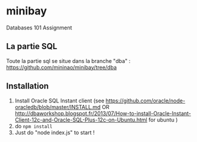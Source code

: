 # minibay
Databases 101 Assignment

## La partie SQL

Toute la partie sql se situe dans la branche "dba" : https://github.com/mininao/minibay/tree/dba

## Installation

1. Install Oracle SQL Instant client (see https://github.com/oracle/node-oracledb/blob/master/INSTALL.md OR http://dbaworkshop.blogspot.fr/2013/07/How-to-install-Oracle-Instant-Client-12c-and-Oracle-SQL-Plus-12c-on-Ubuntu.html for ubuntu )
2. do `npm install`
3. Just do "node index.js" to start !

